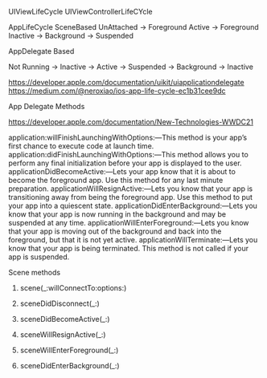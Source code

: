 UIViewLifeCycle
UIViewControllerLifeCYcle

AppLifeCycle
SceneBased
 UnAttached -> Foreground Active -> Foreground Inactive -> Background -> Suspended

 AppDelegate Based

 Not Running -> Inactive -> Active -> Suspended -> Background -> Inactive

 https://developer.apple.com/documentation/uikit/uiapplicationdelegate
https://medium.com/@neroxiao/ios-app-life-cycle-ec1b31cee9dc


App Delegate Methods

https://developer.apple.com/documentation/New-Technologies-WWDC21


application:willFinishLaunchingWithOptions:—This method is your app’s first chance to execute code at launch time.
application:didFinishLaunchingWithOptions:—This method allows you to perform any final initialization before your app is displayed to the user.
applicationDidBecomeActive:—Lets your app know that it is about to become the foreground app. Use this method for any last minute preparation.
applicationWillResignActive:—Lets you know that your app is transitioning away from being the foreground app. Use this method to put your app into a quiescent state.
applicationDidEnterBackground:—Lets you know that your app is now running in the background and may be suspended at any time.
applicationWillEnterForeground:—Lets you know that your app is moving out of the background and back into the foreground, but that it is not yet active.
applicationWillTerminate:—Lets you know that your app is being terminated. This method is not called if your app is suspended.

Scene methods

1. scene(_:willConnectTo:options:)
2. sceneDidDisconnect(_:)



3. sceneDidBecomeActive(_:)
4. sceneWillResignActive(_:)
5. sceneWillEnterForeground(_:)
6. sceneDidEnterBackground(_:)



